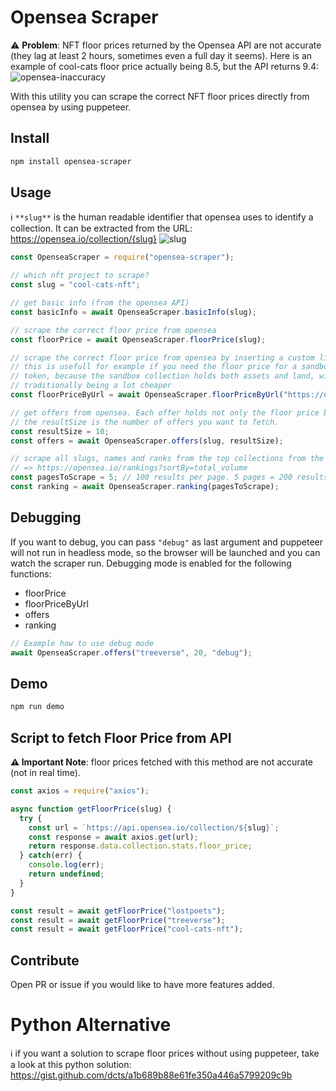 # Opensea Scraper

⚠ **Problem**: NFT floor prices returned by the Opensea API are not accurate (they lag at least 2 hours, sometimes even a full day it seems). Here is an example of cool-cats floor price actually being 8.5, but the API returns 9.4:
![opensea-inaccuracy](https://user-images.githubusercontent.com/44790691/137519280-a765c8ef-d35f-4ef6-b5f1-04c31915b37a.png)

With this utility you can scrape the correct NFT floor prices directly from opensea by using puppeteer.

## Install

```bash
npm install opensea-scraper
```

## Usage

ℹ `**slug**` is the human readable identifier that opensea uses to identify a collection. It can be extracted from the URL: https://opensea.io/collection/{slug}
![slug](https://user-images.githubusercontent.com/44790691/131232333-b79c50d7-606c-480a-9816-9d750ab798ff.png)


```js
const OpenseaScraper = require("opensea-scraper");

// which nft project to scrape?
const slug = "cool-cats-nft";

// get basic info (from the opensea API)
const basicInfo = await OpenseaScraper.basicInfo(slug);

// scrape the correct floor price from opensea
const floorPrice = await OpenseaScraper.floorPrice(slug);

// scrape the correct floor price from opensea by inserting a custom link
// this is usefull for example if you need the floor price for a sandbox LAND
// token, because the sandbox collection holds both assets and land, with assets
// traditionally being a lot cheaper
const floorPriceByUrl = await OpenseaScraper.floorPriceByUrl("https://opensea.io/collection/sandbox?search[sortAscending]=true&search[sortBy]=PRICE&search[stringTraits][0][name]=Type&search[stringTraits][0][values][0]=Land&search[toggles][0]=BUY_NOW");

// get offers from opensea. Each offer holds not only the floor price but also the tokenId.
// the resultSize is the number of offers you want to fetch.
const resultSize = 10;
const offers = await OpenseaScraper.offers(slug, resultSize);

// scrape all slugs, names and ranks from the top collections from the rankings page sorted by all time volume:
// => https://opensea.io/rankings?sortBy=total_volume
const pagesToScrape = 5; // 100 results per page. 5 pages = 200 results...
const ranking = await OpenseaScraper.ranking(pagesToScrape);
```

## Debugging
If you want to debug, you can pass `"debug"` as last argument and puppeteer will not run in headless mode, so the browser will be launched and you can watch the scraper run. Debugging mode is enabled for the following functions:
- floorPrice
- floorPriceByUrl
- offers
- ranking

```js
// Example how to use debug mode
await OpenseaScraper.offers("treeverse", 20, "debug");
```

## Demo

```bash
npm run demo
```

## Script to fetch Floor Price from API
**⚠ Important Note**: floor prices fetched with this method are not accurate (not in real time).
```js
const axios = require("axios");

async function getFloorPrice(slug) {
  try {
    const url = `https://api.opensea.io/collection/${slug}`;
    const response = await axios.get(url);
    return response.data.collection.stats.floor_price;
  } catch(err) {
    console.log(err);
    return undefined;
  }
}

const result = await getFloorPrice("lostpoets");
const result = await getFloorPrice("treeverse");
const result = await getFloorPrice("cool-cats-nft");
```

## Contribute

Open PR or issue if you would like to have more features added.

# Python Alternative
ℹ if you want a solution to scrape floor prices without using puppeteer, take a look at this python solution: https://gist.github.com/dcts/a1b689b88e61fe350a446a5799209c9b

